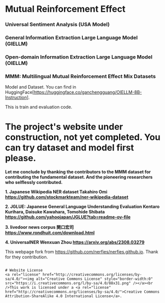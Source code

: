 # Mutual Reinforcement Effect
### Universal Sentiment Analysis (USA Model)
### General Information Extraction Large Language Model (GIELLM)
### Open-domain Information Extraction Large Language Model (OIELLM)
### MMM: Multilingual Mutual Reinforcement Effect Mix Datasets


Model and Dataset. You can find in HuggingFace[https://huggingface.co/ganchengguang/OIELLM-8B-Instruction].

This is train and evaluation code.


# The project's website under construction, not yet completed. You can try dataset and model first please.


**Let me conclude by thanking the contributors to the MMM dataset for contributing the fundamental dataset. And the pioneering researchers who selflessly contributed.**

**1. Japanese Wikipedia NER dataset    Takahiro Omi  https://github.com/stockmarkteam/ner-wikipedia-dataset**

**2. JGLUE: Japanese General Language Understanding Evaluation    Kentaro Kurihara, Daisuke Kawahara, Tomohide Shibata   https://github.com/yahoojapan/JGLUE?tab=readme-ov-file**

**3. livedoor news corpus   関口宏司  https://www.rondhuit.com/download.html**

**4. UniversalNER    Wenxuan Zhou   https://arxiv.org/abs/2308.03279**




This webpage fork from https://github.com/nerfies/nerfies.github.io. Thank for they contribution.
```

# Website License
<a rel="license" href="http://creativecommons.org/licenses/by-sa/4.0/"><img alt="Creative Commons License" style="border-width:0" src="https://i.creativecommons.org/l/by-sa/4.0/88x31.png" /></a><br />This work is licensed under a <a rel="license" href="http://creativecommons.org/licenses/by-sa/4.0/">Creative Commons Attribution-ShareAlike 4.0 International License</a>.
